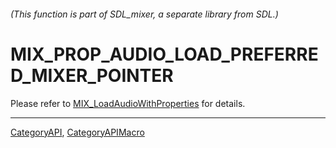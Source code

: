 ###### (This function is part of SDL_mixer, a separate library from SDL.)
# MIX_PROP_AUDIO_LOAD_PREFERRED_MIXER_POINTER

Please refer to [MIX_LoadAudioWithProperties](MIX_LoadAudioWithProperties) for details.

----
[CategoryAPI](CategoryAPI), [CategoryAPIMacro](CategoryAPIMacro)

